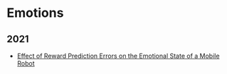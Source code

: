 # Emotions

## 2021
* [Effect of Reward Prediction Errors on the Emotional State of a Mobile Robot](paper:summaries:emotions:effect_reward_prediction_errors_emotional_state)
